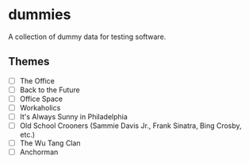 # dummies

A collection of dummy data for testing software.

## Themes

- [ ] The Office
- [ ] Back to the Future
- [ ] Office Space
- [ ] Workaholics
- [ ] It's Always Sunny in Philadelphia
- [ ] Old School Crooners (Sammie Davis Jr., Frank Sinatra, Bing Crosby, etc.)
- [ ] The Wu Tang Clan
- [ ] Anchorman